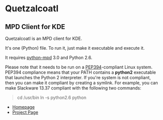 # Quetzalcoatl

## MPD Client for KDE

Quetzalcoatl is an MPD client for KDE.

It's one (Python) file. To run it, just make it executable and execute it.

It requires [python-mpd](http://jatreuman.indefero.net/p/python-mpd/) 3.0 and Python 2.6.

Please note that it needs to be run on a [PEP394](http://www.python.org/dev/peps/pep-0394/)-compliant Linux system. PEP394 compliance means that your PATH contains a **python2** executable that launches the Python 2 interpreter. If you're system is not compliant, then you can make it compliant by creating a symlink. For example, you can make Slackware 13.37 compliant with the following two commands:

> cd /usr/bin
> ln -s python2.6 python

* [Homepage](http://duganchen.ca/project/software-development/quetzalcoatl-mpd-client)
* [Project Page](https://github.com/duganchen/quetzalcoatl/)
